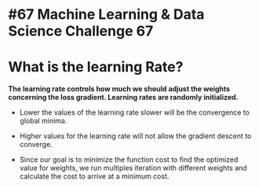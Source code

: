 # #67 Machine Learning & Data Science Challenge 67

# What is the learning Rate?

**The learning rate controls how much we should adjust the weights concerning the loss gradient. Learning rates are randomly initialized.**

* Lower the values of the learning rate slower will be the convergence to global minima.
    
* Higher values for the learning rate will not allow the gradient descent to converge.
    
* Since our goal is to minimize the function cost to find the optimized value for weights, we run multiples iteration with different weights and calculate the cost to arrive at a minimum cost.